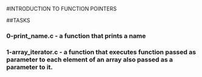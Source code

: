 #INTRODUCTION TO FUNCTION POINTERS

##TASKS

### 0-print_name.c - a function that prints a name


### 1-array_iterator.c - a function that executes function passed as parameter to each element of an array also passed as a parameter to it.
